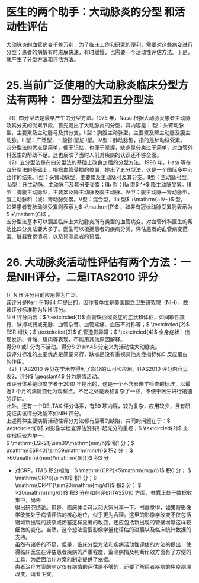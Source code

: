 # 医生的两个助手：大动脉炎的分型 和活动性评估  
大动脉炎的血管病变千差万别，为了临床工作和研究的便利，需要对这些病变进行分型；患者的病情有时进展快速，有时缓慢，也需要一个活动性评估方法。于是，就产生了分型方法和评估方法。  
# 25.当前广泛使用的大动脉炎临床分型方法有两种： 四分型法和五分型法  
（1）四分型法是最早产生的分型方法。1975 年，Nasu 根据大动脉炎患者主动脉及其分支的受累节段，首先提出了大动脉炎的分型，其内容是：Ⅰ型：头臂动脉型，主要累及主动脉弓及其分支。Ⅱ型：胸腹主动脉型，主要累及降主动脉及腹主动脉。Ⅲ型：广泛型，一般指Ⅰ型加Ⅱ型。Ⅳ型：肺动脉型，指的是肺动脉受累。  
四分型法的优点是简单，便于记忆，也便于掌握，缺点是分类过于简单，对血管外科医生的帮助不足。这也反映了当时人们对疾病的认识还不够全面。  
（2）五分型法是在四分型法的基础上改良之后的分型方法。1996 年，Hata 等在四分型法的基础上，根据血管受损的位置，提出了五分型法，这是一个国际多中心合作的结果。Ⅰ型：头臂动脉型，主要累及主动脉弓及其分支。Ⅱ型：主动脉弓型。Ⅱa型：升主动脉、主动脉弓及其分支受累；Ⅱb 型：Ⅱa 型$ ^+$  降主动脉受累。Ⅲ型：胸腹主动脉型，主要累及降主动脉及腹主动脉。Ⅳ型：腹主动脉—肾动脉型，腹主动脉和（或）肾动脉受累。Ⅴ型：混合型，Ⅱb 型$ +\mathrm{~IV~}$    型。  
如果患者有肺动脉受累则表示为$ +\mathrm{P}$    ，如果有冠状动脉受累则表示为$ +\mathrm{C}$    。  
五分型法基本可以涵盖临床上大动脉炎所有类型的血管病变。对血管外科医生的帮助比四分类法要大多了。医生可以根据患者的疾病分类，评估患者的血管病变范围、脏器受累情况，以及预测患者的预后。  
# 26. 大动脉炎活动性评估有两个方法：一是NIH评分，二是ITAS2010 评分  
1）NIH 评分目前应用最为广泛。  
该评分是Kerr 于1994 年提出的，因作者单位是美国国立卫生研究院（NIH），故该评分标准称为NIH 评分。  
NIH 评分内容：$ \textcircled{1}$    血管缺血或炎症的症状和体征，如间歇性跛行、脉搏减弱或无脉、血管杂音、血管疼痛、血压不对称等；$ \textcircled{2}$    ESR 增快；$ \textcircled{3}$    血管造影异常；$ \textcircled{4}$    全身症状：出现发热、骨骼、肌肉等表现，不能用其他原因解释。  
得分0 或1 分为不活动。得分$ 2\sim4$  分定义为活动性大动脉炎。  
该评分标准的主要优点是简便易行，缺点是没有重视其他炎症指标如C 反应蛋白的作用。  
（2）ITAS2010 评分在学术界得到了部分的认可和应用。ITAS2010 评分内容见表2，评分$ \geqslant4$  分为病情活动。  
该评分体系是印度学者于2010 年提出的，这是一个不含影像学检查的标准，以最近3 个月的病情变化为观察点。不足之处是表格复杂了一些，不便于医生进行迅速的评估。  
此外，还有一个DEI.TAK 评分体系，有59 项内容，较为复杂，应用较少，且有研究证实该评分效能不如NIH 评分。  
上述两种主要病情活动性评分方法都有显著的缺陷，共同的问题在于：$ \textcircled{1}$    对影像学检查评估没有引起充分的重视；$ \textcircled{2}$    炎症指标较为单一。  
$ \mathrm{ESR21}\sim39\mathrm{mm/h}$     积1 分；$ \mathrm{ESR40}\sim59\mathrm{mm/h}$     积2 分；
$ >60\mathrm{{mm}/\mathrm{{h}}}$     积3 分
- 对CRP，ITAS 积分相加：$ \mathrm{CRP}<5\mathrm{mg/d}1$  积0 分；
$ \mathrm{CRP6}\sim10$  积1 分；$ \mathrm{CRP11}\sim20\mathrm{mg/d1}$     积2 分；
$ >20\mathrm{mg/d}1$  积3 分在如何评价ITAS2010 方面，书蠹正处于数据收集中，尚未  
得出研究结论。但是，临床体会可以和大家分享一下。书蠹觉得，如果将影像学改变处于病情评估的核心地位，似乎更为合理。这里的影像学改变不仅包括诸如新出现的狭窄或闭塞这样显著的改变，还应包括新出现的管壁增厚这样较细微的变化。当然，这个想法需要影像学量化评估的进展以及临床统计数据的支持。  
虽然有诸多的不足，但是，临床分型方法和疾病活动性评估的方法的提出，使得临床医生在评估患者疾病的严重程度、监测病情及判断疗效方面有了方便的工具，为后面治疗方案的制定提供了依据。  
患者治疗方案的制定仅有病情的评估是不够的，还要了解患者疾病的免疫病理改变，请看下文。  
